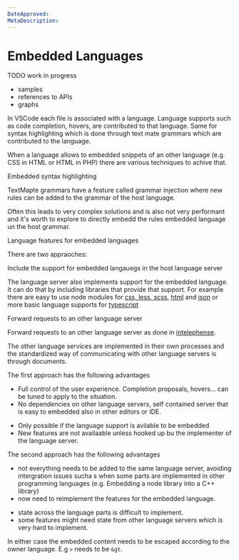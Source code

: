 ```yaml
---
DateApproved:
MetaDescription:
---
```


# Embedded Languages

TODO work in progress
- samples
- references to APIs
- graphs

In VSCode each file is associated with a language. Language supports such as code completion, hovers, are contributed to that language.
Same for syntax highlighting which is done through text mate grammars which are contributed to the language.

When a language allows to embedded snippets of an other language (e.g. CSS in HTML or HTML in PHP) there are various techniques to achive that.

Embedded syntax highlighting

TextMapte grammars have a feature called grammar injection where new rules can be added to the grammar of the host language.

Often this leads to very complex solutions and is also not very performant and it's worth to explore to directly embedd the rules embedded language un the host grammar.

Language features for embedded languages

There are two appraoches:

Include the support for embedded langauegs in the host language server

The language server also implements support for the embedded language. It can do that by including libraries that provide that support. For example there are easy to use node modules for [css, less, scss](https://github.com/Microsoft/vscode-css-languageservice), [html](https://github.com/Microsoft/vscode-html-languageservice) and [json](https://github.com/Microsoft/vscode-json-languageservice) or more basic language supports for [typescript](https://github.com/Microsoft/typescript)

Forward requests to an other language server

Forward requests to an other language server as done in [intelephense](https://github.com/bmewburn/vscode-intelephense).

The other language services are implemented in their own processes and the standardized way of communicating with other language servers is through documents.


The first approach has the following advantages
+ Full control of the user experience. Completion proposals, hovers... can be tuned to apply to the situation.
+ No dependencies on other language servers, self contained server that is easy to embedded also in other editors or IDE.
- Only possible if the language support is avilable to be embedded
- New features are not availaable unless hooked up bu the implementer of the language server.

The second approach has the following advantages
+ not everything needs to be added to the same language server, avoiding intergration issues sucha s when some parts are implemented in other programming languages (e.g. Embedding a node library into a C++ library)
+ now need to reimplement the features for the embedded language.
- state across the language parts is difficult to implement.
- some features might need state from other language servers which is very hard to implement.

In either case the embedded content needs to be escaped according to the owner language. E.g `>` needs to be `&gt`.




